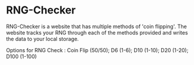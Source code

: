 # RNG-Checker

RNG-Checker is a website that has multiple methods of 'coin flipping'.
The website tracks your RNG through each of the methods provided and writes the data to your local storage.

Options for RNG Check : Coin Flip (50/50); D6 (1-6); D10 (1-10); D20 (1-20); D100 (1-100)